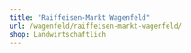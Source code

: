 ```yaml
---
title: "Raiffeisen-Markt Wagenfeld"
url: /wagenfeld/raiffeisen-markt-wagenfeld/
shop: Landwirtschaftlich
---
```

